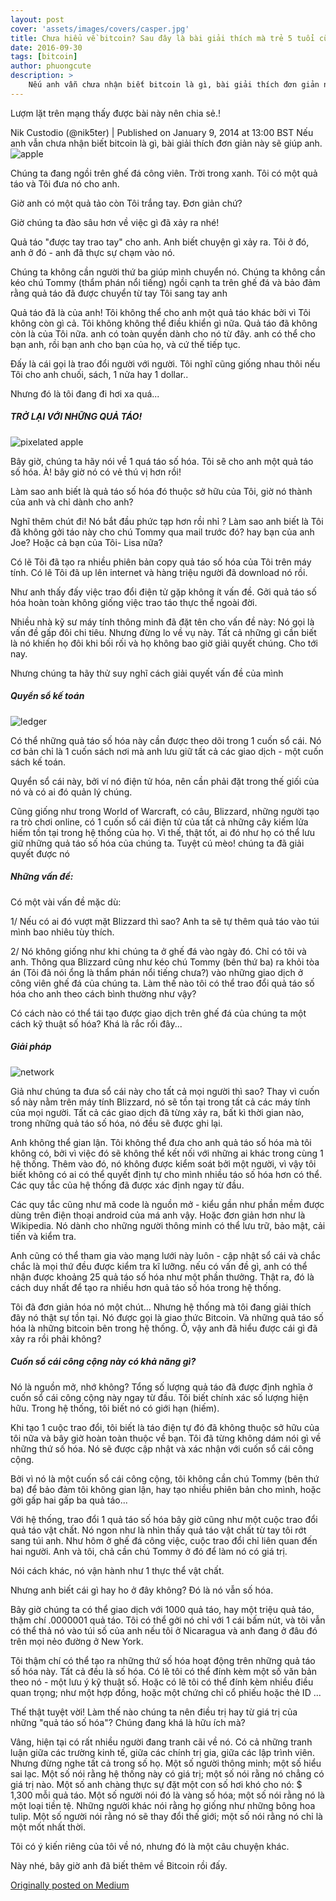 ```yaml
---
layout: post
cover: 'assets/images/covers/casper.jpg'
title: Chưa hiểu về bitcoin? Sau đây là bài giải thích mà trẻ 5 tuổi cũng hiểu được.
date: 2016-09-30
tags: [bitcoin]
author: phuongcute
description: >
    Nếu anh vẫn chưa nhận biết bitcoin là gì, bài giải thích đơn giản này sẽ giúp anh.
---
```



Lượm lặt trên mạng thấy được bài này nên chia sẻ.!

Nik Custodio (@nik5ter) | Published on January 9, 2014 at 13:00 BST
Nếu anh vẫn chưa nhận biết bitcoin là gì, bài giải thích đơn giản này sẽ giúp anh.
![apple](/assets/images/posts/2016-09-30/apple-bitcoin.jpeg)

Chúng ta đang ngồi trên ghế đá công viên. Trời trong xanh. Tôi có một quả táo và Tôi đưa nó cho anh.

Giờ anh có một quả tảo còn Tôi trắng tay. Đơn giản chứ?

Giờ chúng ta đào sâu hơn về việc gì đã xảy ra nhé!

Quả táo "được tay trao tay" cho anh. Anh biết chuyện gì xảy ra. Tôi ở đó, anh ở đó - anh đã thực sự chạm vào nó.

Chúng ta không cần người thứ ba giúp mình chuyển nó. Chúng ta không cần kéo chú Tommy (thẩm phán nổi tiếng) ngồi cạnh ta trên ghế đá và bảo đảm rằng quả táo đã được chuyển từ tay Tôi sang tay anh

Quả táo đã là của anh! Tôi không thể cho anh một quả táo khác bởi vì Tôi không còn gì cả. Tôi không không thể điều khiển gì nữa. Quả táo đã không còn là của Tôi nữa. anh có toàn quyền dành cho nó từ đây. anh có thể cho bạn anh, rồi bạn anh cho bạn của họ, và cứ thế tiếp tục.

Đấy là cái gọi là trao đổi người với người. Tôi nghĩ cũng giống nhau thôi nếu Tôi cho anh chuối, sách, 1 nửa hay 1 dollar..

Nhưng đó là tôi đang đi hơi xa quá...

##### TRỞ LẠI VỚI NHỮNG QUẢ TÁO!
![pixelated apple](/assets/images/posts/2016-09-30/pixelated-apple.jpeg)

Bây giờ, chúng ta hãy nói về 1 quá táo số hóa. Tôi sẽ cho anh một quả táo số hóa. À! bây giờ nó có vẻ thú vị hơn rồi!

Làm sao anh biết là quả táo số hóa đó thuộc sở hữu của Tôi, giờ nó thành của anh và chỉ dành cho anh?

Nghĩ thêm chút đi! Nó bắt đầu phức tạp hơn rồi nhỉ ? Làm sao anh biết là Tôi đã không gởi táo này cho chú Tommy qua mail trước đó? hay bạn của anh Joe? Hoặc cả bạn của Tôi- Lisa nữa?

Có lẽ Tôi đã tạo ra nhiều phiên bản copy quả táo số hóa của Tôi trên máy tính. Có lẽ Tôi đã up lên internet và hàng triệu người đã download nó rồi.

Như anh thấy đấy việc trao đổi điện tử gặp không ít vấn đề. Gởi quả táo số hóa hoàn toàn không giống việc trao táo thực thể ngoài đời.

Nhiều nhà kỹ sư máy tính thông minh đã đặt tên cho vấn đề này: Nó gọi là vấn đề gấp đôi chi tiêu. Nhưng đừng lo về vụ này. Tất cả những gì cần biết là nó khiến họ đôi khi bối rối và họ không bao giờ giải quyết chúng. Cho tới nay.

Nhưng chúng ta hãy thử suy nghĩ cách giải quyết vấn đề của mình

##### Quyển sổ kế toán
![ledger](/assets/images/posts/2016-09-30/ledger.jpeg)

Có thể những quả táo số hóa này cần được theo dõi trong 1 cuốn sổ cái. Nó cơ bản chỉ là 1 cuốn sách nơi mà anh lưu giữ tất cả các giao dịch - một cuốn sách kế toán.

Quyển sổ cái này, bởi ví nó điện tử hóa, nên cần phải đặt trong thế giối của nó và có ai đó quản lý chúng.

Cũng giống như trong World of Warcraft, có câu, Blizzard, những người tạo ra trò chơi online, có 1 cuốn sổ cái điện tử của tất cả những cây kiếm lửa hiếm tồn tại trong hệ thống của họ. Vì thế, thật tốt, ai đó như họ có thể lưu giữ những quả táo số hóa của chúng ta. Tuyệt cú mèo! chúng ta đã giải quyết được nó

##### Những vấn đề:
Có một vài vấn đề mặc dù:

1/ Nếu có ai đó vượt mặt Blizzard thì sao? Anh ta sẽ tự thêm quả táo vào túi mình bao nhiêu tùy thích.

2/ Nó không giống như khi chúng ta ở ghế đá vào ngày đó. Chỉ có tôi và anh. Thông qua Blizzard cũng như kéo chú Tommy (bên thứ ba) ra khỏi tòa án (Tôi đã nói ổng là thẩm phán nổi tiếng chưa?) vào những giao dịch ở công viên ghế đá của chúng ta. Làm thế nào tôi có thể trao đổi quả táo số hóa cho anh theo cách bình thường như vậy?

Có cách nào có thể tái tạo được giao dịch trên ghế đá của chúng ta một cách kỹ thuật số hóa? Khá là rắc rối đây...

##### Giải pháp
![network](/assets/images/posts/2016-09-30/network.gif)

Giả như chúng ta đưa sổ cái này cho tất cả mọi người thì sao? Thay vì cuốn sổ này nằm trên máy tính Blizzard, nó sẽ tồn tại trong tất cả các máy tính của mọi người. Tất cả các giao dịch đã từng xảy ra, bất kì thời gian nào, trong những quả táo số hóa, nó đều sẽ được ghi lại.

Anh không thể gian lận. Tôi không thể đưa cho anh quả táo số hóa mà tôi không có, bởi vì việc đó sẽ không thể kết nối với những ai khác trong cùng 1 hệ thống.
Thêm vào đó, nó không được kiểm soát bởi một người, vì vậy tôi biết không có ai có thể quyết định tự cho mình nhiều táo số hóa hơn có thể. Các quy tắc của hệ thống đã được xác định ngay từ đầu.

Các quy tắc cũng như mã code là nguồn mở - kiểu gần như phần mềm được dùng trên điện thoại android của má anh vậy. Hoặc đơn giản hơn như là Wikipedia. Nó dành cho những người thông minh có thể lưu trữ, bảo mật, cải tiến và kiểm tra.

Anh cũng có thể tham gia vào mạng lưới này luôn - cập nhật sổ cái và chắc chắc là mọi thứ đều được kiểm tra kĩ lưỡng. nếu có vấn đề gì, anh có thể nhận được khoảng 25 quả táo số hóa như một phần thưởng. Thật ra, đó là cách duy nhất để tạo ra nhiều hơn quả táo số hóa trong hệ thống.

Tôi đã đơn giản hóa nó một chút... Nhưng hệ thống mà tôi đang giải thích đây nó thật sự tồn tại. Nó được gọi là giao thức Bitcoin. Và những quả táo số hóa là những bitcoin bên trong hệ thống. Ồ, vậy anh đã hiểu được cái gì đã xảy ra rồi phải không?

##### Cuốn sổ cái công cộng này có khả năng gì?

Nó là nguồn mở, nhớ không? Tổng số lượng quả táo đã được định nghĩa ở cuốn sổ cái công cộng này ngay từ đầu. Tôi biết chính xác số lượng hiện hữu. Trong hệ thống, tôi biết nó có giới hạn (hiếm).

Khi tạo 1 cuộc trao đổi, tôi biết là táo điện tự đó đã không thuộc sở hữu của tôi nữa và bây giờ hoàn toàn thuộc về bạn. Tôi đã từng không dám nói gì về những thứ số hóa. Nó sẽ được cập nhật và xác nhận với cuốn sổ cái công cộng.

Bởi vì nó là một cuốn sổ cái công cộng, tôi không cần chú Tommy (bên thứ ba) để bảo đảm tôi không gian lận, hay tạo nhiều phiên bản cho mình, hoặc gởi gấp hai gấp ba quả táo...

Với hệ thống, trao đổi 1 quả táo số hóa bây giờ cũng như một cuộc trao đổi quả táo vật chất. Nó ngon như là nhìn thấy quả táo vật chất từ tay tôi rớt sang túi anh. Như hôm ở ghế đá công việc, cuộc trao đổi chỉ liên quan đến hai người. Anh và tôi, chả cần chú Tommy ở đó để làm nó có giá trị.

Nói cách khác, nó vận hành như 1 thực thể vật chất.

Nhưng anh biết cái gì hay ho ở đây không? Đó là nó vẫn số hóa.

Bây giờ chúng ta có thể giao dịch với 1000 quả táo, hay một triệu quả táo, thậm chí .0000001 quả táo. Tôi có thể gởi nó chỉ với 1 cái bấm nút, và tôi vẫn có thể thả nó vào túi số của anh nếu tôi ở Nicaragua và anh đang ở đâu đó trên mọi nẻo đường ở New York.

Tôi thậm chí có thể tạo ra những thứ số hóa hoạt động trên những quả táo số hóa này. Tất cả đều là số hóa. Có lẽ tôi có thể đính kèm một số văn bản theo nó - một lưu ý kỹ thuật số. Hoặc có lẽ tôi có thể đính kèm nhiều điều quan trọng; như một hợp đồng, hoặc một chứng chỉ cổ phiếu hoặc thẻ ID ...

Thế thật tuyệt vời! Làm thế nào chúng ta nên điều trị hay từ giá trị của những "quả táo số hóa"? Chúng đang khá là hữu ích mà?

Vâng, hiện tại có rất nhiều người đang tranh cãi về nó. Có cả những tranh luận giữa các trường kinh tế, giữa các chính trị gia, giữa các lập trình viên. Nhưng đừng nghe tất cả trong số họ. Một số người thông minh; một số hiểu sai lạc. Một số nói rằng hệ thống này có giá trị; một số nói rằng nó chẳng có giá trị nào. Một số anh chàng thực sự đặt một con số hơi khó cho nó: $ 1,300 mỗi quả táo. Một số người nói đó là vàng số hóa; một số nói rằng nó là một loại tiền tệ. Những người khác nói rằng họ giống như những bông hoa tulip. Một số người nói rằng nó sẽ thay đổi thế giới; một số nói rằng nó chỉ là một mốt nhất thời.

Tôi có ý kiến ​​riêng của tôi về nó, nhưng đó là một câu chuyện khác.

Này nhé, bây giờ anh đã biết thêm về Bitcoin rồi đấy.

[Originally posted on Medium](https://medium.freecodecamp.org/explain-bitcoin-like-im-five-73b4257ac833)